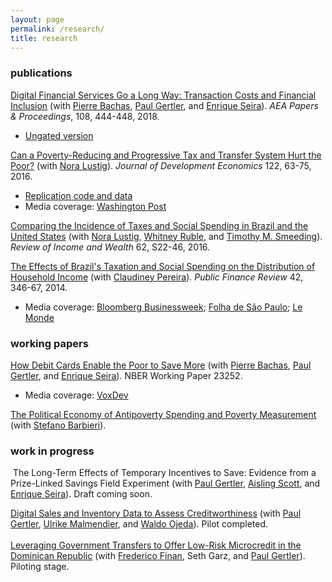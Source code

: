 ```yaml
---
layout: page
permalink: /research/
title: research
---
```


### publications

[Digital Financial Services Go a Long Way: Transaction Costs and Financial Inclusion](https://www.aeaweb.org/articles?id=10.1257/pandp.20181013) 
(with [Pierre Bachas](http://pierrebachas.weebly.com/), [Paul Gertler](http://www.paulgertler.com/), and [Enrique Seira](http://www.enriqueseira.com/)). 
_AEA Papers & Proceedings_, 108, 444-448, 2018.
- [Ungated version](/assets/pdf/BachasGertlerHigginsSeira_DigitalFinancialServices.pdf)
	
[Can a Poverty-Reducing and Progressive Tax and Transfer System Hurt the Poor?](http://www.sciencedirect.com/science/article/pii/S0304387816300220) 
(with [Nora Lustig](http://www.noralustig.org/)). 
_Journal of Development Economics_ 122, 63-75, 2016.	
- [Replication code and data](https://dataverse.harvard.edu/dataset.xhtml?persistentId=doi:10.7910/DVN/2EIXNO)
- Media coverage: [Washington Post](http://www.washingtonpost.com/blogs/wonkblog/wp/2013/09/19/the-worlds-leading-development-economists-cant-agree-on-how-to-tackle-inequality/)

[Comparing the Incidence of Taxes and Social Spending in Brazil and the United States](http://onlinelibrary.wiley.com/doi/10.1111/roiw.12201/abstract) 
(with [Nora Lustig](http://www.noralustig.org/), 
[Whitney Ruble](https://sites.google.com/site/whitneyrublebross/home), and 
[Timothy M. Smeeding](http://www.lafollette.wisc.edu/faculty-staff/faculty/timothy-smeeding)). 
_Review of Income and Wealth_ 62, S22-46, 2016.

[The Effects of Brazil's Taxation and Social Spending on the Distribution of Household Income](http://pfr.sagepub.com/content/42/3/346) 
(with [Claudiney Pereira](https://apps.wpcarey.asu.edu/directory/people/profile.cfm?person=2254613)). 
_Public Finance Review_ 42, 346-67, 2014.
- Media coverage: 
	[Bloomberg Businessweek](http://www.bloomberg.com/news/articles/2014-12-15/why-raising-taxes-on-the-rich-wont-fix-global-inequality); 
	[Folha de São Paulo](http://www1.folha.uol.com.br/fsp/opiniao/155081-injustica-tributaria.shtml); 
	[Le Monde](http://www.lemonde.fr/economie/article/2013/04/02/comment-la-fiscalite-et-les-depenses-sociales-reduisent-les-inegalites_3151930_3234.html)

### working papers

[How Debit Cards Enable the Poor to Save More](/assets/pdf/BachasGertlerHigginsSeira_DebitCards.pdf) (with [Pierre Bachas](http://pierrebachas.weebly.com/), [Paul Gertler](http://www.paulgertler.com/), and [Enrique Seira](http://www.enriqueseira.com/)). 
NBER Working Paper 23252.
- Media coverage: [VoxDev](https://voxdev.org/topic/finance/digital-financial-services-go-long-way-evidence-mexico)

[The Political Economy of Antipoverty Spending and Poverty Measurement](http://econ.tulane.edu/RePEc/pdf/tul1604r.pdf) 
(with [Stefano Barbieri](http://econ.tulane.edu/profile_barbieri.shtml)).

### work in progress
​
The Long-Term Effects of Temporary Incentives to Save: Evidence from a Prize-Linked Savings Field Experiment (with [Paul Gertler](http://www.paulgertler.com/), [Aisling Scott](https://aislingscott.com/), and [Enrique Seira](http://www.enriqueseira.com/)). Draft coming soon.
 
[Digital Sales and Inventory Data to Assess Creditworthiness](http://cega.berkeley.edu/evidence/incentivizing-small-merchants-in-emerging-markets-to-adopt-digital-payment-technologies/) 
(with [Paul Gertler](http://www.paulgertler.com/), [Ulrike Malmendier](https://eml.berkeley.edu/~ulrike/), and [Waldo Ojeda](http://waldotekampa.me/)). 
Pilot completed.  
​  
[Leveraging Government Transfers to Offer Low-Risk Microcredit in the Dominican Republic](https://www.poverty-action.org/study/leveraging-government-transfers-offer-low-risk-microcredit-dominican-republic) 
(with [Frederico Finan](https://www.econ.berkeley.edu/faculty/816), Seth Garz, and [Paul Gertler](http://www.paulgertler.com/)). 
Piloting stage.

